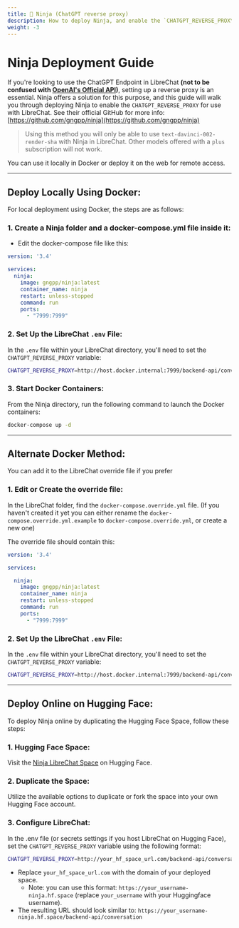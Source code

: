 ```yaml
---
title: 🥷 Ninja (ChatGPT reverse proxy)
description: How to deploy Ninja, and enable the `CHATGPT_REVERSE_PROXY` for use with LibreChat.
weight: -3
---
```


# Ninja Deployment Guide

If you're looking to use the ChatGPT Endpoint in LibreChat **(not to be confused with [OpenAI's Official API](../install/configuration/ai_setup.md#openai))**, setting up a reverse proxy is an essential. Ninja offers a solution for this purpose, and this guide will walk you through deploying Ninja to enable the `CHATGPT_REVERSE_PROXY` for use with LibreChat. See their official GitHub for more info: [https://github.com/gngpp/ninja](https://github.com/gngpp/ninja)

> Using this method you will only be able to use `text-davinci-002-render-sha` with Ninja in LibreChat. Other models offered with a `plus` subscription will not work.

You can use it locally in Docker or deploy it on the web for remote access.

---

## Deploy Locally Using Docker:

For local deployment using Docker, the steps are as follows:

### 1. **Create a Ninja folder and a docker-compose.yml file inside it:**
- Edit the docker-compose file like this:

```yaml
version: '3.4'

services:
  ninja:
    image: gngpp/ninja:latest
    container_name: ninja
    restart: unless-stopped
    command: run
    ports:
      - "7999:7999"
```

### 2. **Set Up the LibreChat `.env` File:**
In the `.env` file within your LibreChat directory, you'll need to set the `CHATGPT_REVERSE_PROXY` variable:

```bash
CHATGPT_REVERSE_PROXY=http://host.docker.internal:7999/backend-api/conversation
```

### 3. **Start Docker Containers:**
From the Ninja directory, run the following command to launch the Docker containers:

```bash
docker-compose up -d
```

---

## Alternate Docker Method:

You can add it to the LibreChat override file if you prefer

### 1. **Edit or Create the override file:**
In the LibreChat folder, find the `docker-compose.override.yml` file. (If you haven't created it yet you can either rename the `docker-compose.override.yml.example` to `docker-compose.override.yml`, or create a new one)

The override file should contain this:

```yaml
version: '3.4'

services:

  ninja:
    image: gngpp/ninja:latest
    container_name: ninja
    restart: unless-stopped
    command: run
    ports:
      - "7999:7999"
```

### 2. **Set Up the LibreChat `.env` File:**
In the `.env` file within your LibreChat directory, you'll need to set the `CHATGPT_REVERSE_PROXY` variable:

```bash
CHATGPT_REVERSE_PROXY=http://host.docker.internal:7999/backend-api/conversation
```

---

## Deploy Online on Hugging Face:

To deploy Ninja online by duplicating the Hugging Face Space, follow these steps:

### 1. **Hugging Face Space:**
Visit the [Ninja LibreChat Space](https://huggingface.co/spaces/LibreChat/Ninja) on Hugging Face.

### 2. **Duplicate the Space:**
Utilize the available options to duplicate or fork the space into your own Hugging Face account.

### 3. **Configure LibreChat:**
In the .env file (or secrets settings if you host LibreChat on Hugging Face), set the `CHATGPT_REVERSE_PROXY` variable using the following format:

```bash
CHATGPT_REVERSE_PROXY=http://your_hf_space_url.com/backend-api/conversation
```

- Replace `your_hf_space_url.com` with the domain of your deployed space.
    - Note: you can use this format: `https://your_username-ninja.hf.space` (replace `your_username` with your Huggingface username).
- The resulting URL should look similar to:
`https://your_username-ninja.hf.space/backend-api/conversation`
